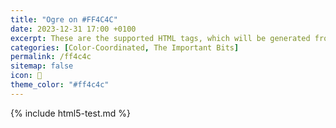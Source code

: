 ```yaml
---
title: "Ogre on #FF4C4C"
date: 2023-12-31 17:00 +0100
excerpt: These are the supported HTML tags, which will be generated from Markdown.
categories: [Color-Coordinated, The Important Bits]
permalink: /ff4c4c
sitemap: false
icon: 👹
theme_color: "#ff4c4c"
---
```

{% include html5-test.md %}